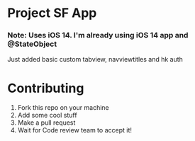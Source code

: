 # Project SF App

### Note: Uses iOS 14. I'm already using iOS 14 app and @StateObject

Just added basic custom tabview, navviewtitles and hk auth

# Contributing
1. Fork this repo on your machine
2. Add some cool stuff
3. Make a pull request
4. Wait for Code review team to accept it!
